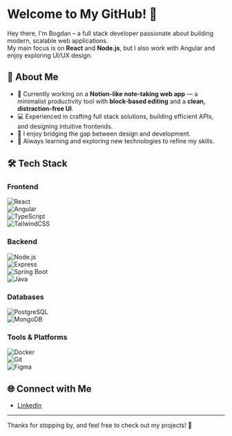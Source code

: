 # Welcome to My GitHub! 👋

Hey there, I'm Bogdan – a full stack developer passionate about building modern, scalable web applications.  
My main focus is on **React** and **Node.js**, but I also work with Angular and enjoy exploring UI/UX design.

## 🚀 About Me

- 🔭 Currently working on a **Notion-like note-taking web app** — a minimalist productivity tool with **block-based editing** and a **clean, distraction-free UI**.  
- 💻 Experienced in crafting full stack solutions, building efficient APIs, and designing intuitive frontends.  
- 🎨 I enjoy bridging the gap between design and development.  
- 🌱 Always learning and exploring new technologies to refine my skills.  

## 🛠️ Tech Stack

### Frontend  
![React](https://img.shields.io/badge/React-20232A?style=for-the-badge&logo=react&logoColor=61DAFB)  
![Angular](https://img.shields.io/badge/Angular-DD0031?style=for-the-badge&logo=angular&logoColor=white)  
![TypeScript](https://img.shields.io/badge/TypeScript-007ACC?style=for-the-badge&logo=typescript&logoColor=white)  
![TailwindCSS](https://img.shields.io/badge/Tailwind_CSS-06B6D4?style=for-the-badge&logo=tailwindcss&logoColor=white)  

### Backend  
![Node.js](https://img.shields.io/badge/Node.js-339933?style=for-the-badge&logo=node.js&logoColor=white)  
![Express](https://img.shields.io/badge/Express.js-000000?style=for-the-badge&logo=express&logoColor=white)  
![Spring Boot](https://img.shields.io/badge/Spring_Boot-6DB33F?style=for-the-badge&logo=springboot&logoColor=white)  
![Java](https://img.shields.io/badge/Java-007396?style=for-the-badge&logo=java&logoColor=white)  

### Databases  
![PostgreSQL](https://img.shields.io/badge/PostgreSQL-316192?style=for-the-badge&logo=postgresql&logoColor=white)  
![MongoDB](https://img.shields.io/badge/MongoDB-4EA94B?style=for-the-badge&logo=mongodb&logoColor=white)  

### Tools & Platforms  
![Docker](https://img.shields.io/badge/Docker-2496ED?style=for-the-badge&logo=docker&logoColor=white)  
![Git](https://img.shields.io/badge/Git-F05032?style=for-the-badge&logo=git&logoColor=white)  
![Figma](https://img.shields.io/badge/Figma-F24E1E?style=for-the-badge&logo=figma&logoColor=white)  

## 🌐 Connect with Me

- [LinkedIn](https://www.linkedin.com/in/YOUR-LINKEDIN-HANDLE)  

---

Thanks for stopping by, and feel free to check out my projects! 🚀
